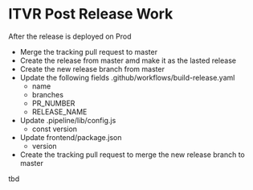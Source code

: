 
# ITVR Post Release Work
After the release is deployed on Prod
* Merge the tracking pull request to master
* Create the release from master amd make it as the lasted release 
* Create the new release branch from master
* Update the following fields .github/workflows/build-release.yaml
    * name
    * branches
    * PR_NUMBER
    * RELEASE_NAME
* Update .pipeline/lib/config.js
    * const version
* Update frontend/package.json
    * version
* Create the tracking pull request to merge the new release branch to master

tbd